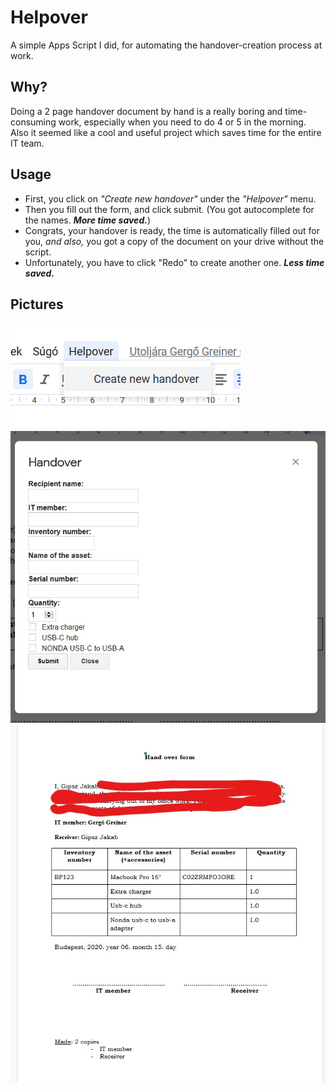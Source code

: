 # Helpover
A simple Apps Script I did, for automating the handover-creation process at work.
## Why?
Doing a 2 page handover document by hand is a really boring and time-consuming work, especially when you need to do 4 or 5 in the morning. Also it seemed like a cool and useful project which saves time for the entire IT team.
## Usage
* First, you click on _"Create new handover"_ under the _"Helpover"_ menu.
* Then you fill out the form, and click submit. (You got autocomplete for the names. _**More time saved.**_)
* Congrats, your handover is ready, the time is automatically filled out for you, _and also,_ you got a copy of the document on your drive without the script.
* Unfortunately, you have to click "Redo" to create another one.  _**Less time saved.**_
## Pictures
![Helpover menu](helpover1.PNG)
![Helpover HTML form](helpover2.jpg)
![Helpover ready document](helpover3.jpg)
